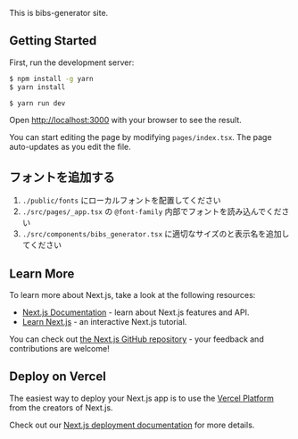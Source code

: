 This is bibs-generator site.

## Getting Started

First, run the development server:

```bash
$ npm install -g yarn
$ yarn install

$ yarn run dev
```

Open [http://localhost:3000](http://localhost:3000) with your browser to see the result.

You can start editing the page by modifying `pages/index.tsx`. The page auto-updates as you edit the file.

## フォントを追加する

1. `./public/fonts` にローカルフォントを配置してください
2. `./src/pages/_app.tsx` の `@font-family` 内部でフォントを読み込んでください
3. `./src/components/bibs_generator.tsx` に適切なサイズのと表示名を追加してください

## Learn More

To learn more about Next.js, take a look at the following resources:

- [Next.js Documentation](https://nextjs.org/docs) - learn about Next.js features and API.
- [Learn Next.js](https://nextjs.org/learn) - an interactive Next.js tutorial.

You can check out [the Next.js GitHub repository](https://github.com/vercel/next.js/) - your feedback and contributions are welcome!

## Deploy on Vercel

The easiest way to deploy your Next.js app is to use the [Vercel Platform](https://vercel.com/import?utm_medium=default-template&filter=next.js&utm_source=create-next-app&utm_campaign=create-next-app-readme) from the creators of Next.js.

Check out our [Next.js deployment documentation](https://nextjs.org/docs/deployment) for more details.
